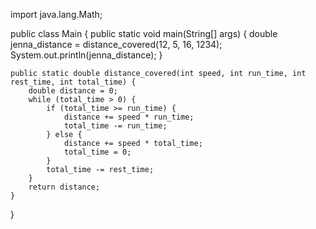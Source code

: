 import java.lang.Math;

public class Main {
    public static void main(String[] args) {
        double jenna_distance = distance_covered(12, 5, 16, 1234);
        System.out.println(jenna_distance);
    }

    public static double distance_covered(int speed, int run_time, int rest_time, int total_time) {
        double distance = 0;
        while (total_time > 0) {
            if (total_time >= run_time) {
                distance += speed * run_time;
                total_time -= run_time;
            } else {
                distance += speed * total_time;
                total_time = 0;
            }
            total_time -= rest_time;
        }
        return distance;
    }
}
